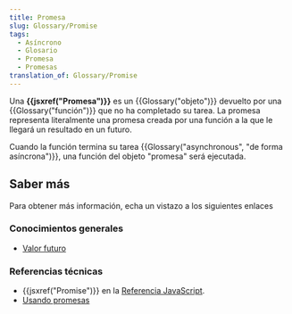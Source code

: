 ```yaml
---
title: Promesa
slug: Glossary/Promise
tags:
  - Asíncrono
  - Glosario
  - Promesa
  - Promesas
translation_of: Glossary/Promise
---
```


Una **{{jsxref("Promesa")}}** es un {{Glossary("objeto")}} devuelto por una {{Glossary("función")}} que no ha completado su tarea. La promesa representa literalmente una promesa creada por una función a la que le llegará un resultado en un futuro.

Cuando la función termina su tarea {{Glossary("asynchronous", "de forma asíncrona")}}, una función del objeto "promesa" será ejecutada.

## Saber más

Para obtener más información, echa un vistazo a los siguientes enlaces

### Conocimientos generales

- [Valor futuro](https://es.wikipedia.org/wiki/Valor_futuro_(informática))

### Referencias técnicas

- {{jsxref("Promise")}} en la [Referencia JavaScript](/es/docs/Web/JavaScript/Reference).
- [Usando promesas](/es/docs/Web/JavaScript/Guide/Using_promises)
